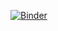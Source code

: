 [![Binder](https://mybinder.org/badge_logo.svg)](https://mybinder.org/v2/gh/CyanVoxel/Steam-Apriori-Analysis/HEAD)
